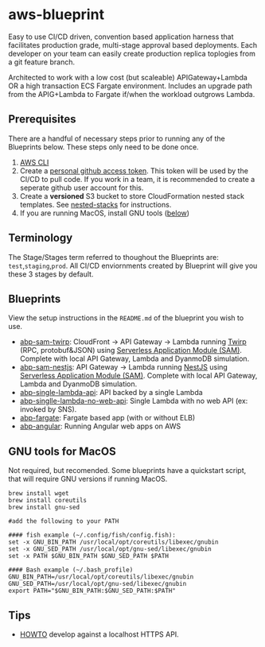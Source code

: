 # aws-blueprint

Easy to use CI/CD driven, convention based application harness that facilitates production grade, multi-stage approval based deployments. Each developer on your team can easily create production replica toplogies from a git feature branch.

Architected to work with a low cost (but scaleable) APIGateway+Lambda OR a high transaction ECS Fargate environment. Includes an upgrade path from the APIG+Lambda to Fargate if/when the workload outgrows Lambda.

## Prerequisites

There are a handful of necessary steps prior to running any of the Blueprints below. These steps only need to be done once.

1.  [AWS CLI](https://docs.aws.amazon.com/cli/latest/userguide/cli-chap-install.html)
1.  Create a [personal github access token](https://github.com/settings/tokens). This token will be used by the CI/CD to pull code.  If you work in a team, it is recommended to create a seperate github user account for this.
1.  Create a **versioned** S3 bucket to store CloudFormation nested stack templates. See [nested-stacks](./nested-stacks) for instructions.
1.  If you are running MacOS, install GNU tools ([below](https://github.com/rynop/aws-blueprint#gnu-tools-for-macos))

## Terminology

The Stage/Stages term referred to thoughout the Blueprints are: `test`,`staging`,`prod`. All CI/CD enviornments created by Blueprint will give you these 3 stages by default.

## Blueprints

View the setup instructions in the `README.md` of the blueprint you wish to use.

- [abp-sam-twirp](https://github.com/rynop/abp-sam-twirp): CloudFront -> API Gateway -> Lambda running [Twirp](https://github.com/twitchtv/twirp) (RPC, protobuf&JSON) using [Serverless Application Module (SAM)](https://github.com/awslabs/serverless-application-model). Complete with local API Gateway, Lambda and DyanmoDB simulation.
- [abp-sam-nestjs](https://github.com/rynop/abp-sam-nestjs): API Gateway -> Lambda running [NestJS](https://nestjs.com/) using  [Serverless Application Module (SAM)](https://github.com/awslabs/serverless-application-model). Complete with local API Gateway, Lambda and DyanmoDB simulation.
- [abp-single-lambda-api](https://github.com/rynop/abp-single-lambda-api): API backed by a single Lambda
- [abp-singlle-lambda-no-web-api](https://github.com/rynop/abp-single-lambda-api#lambda-with-no-web-api): Single Lambda with no web API (ex: invoked by SNS).
- [abp-fargate](https://github.com/rynop/abp-fargate): Fargate based app (with or without ELB)
- [abp-angular](https://github.com/rynop/abp-angular): Running Angular web apps on AWS

## GNU tools for MacOS

Not required, but recomended. Some blueprints have a quickstart script, that will require GNU versions if running MacOS.

```
brew install wget
brew install coreutils
brew install gnu-sed

#add the following to your PATH

#### fish example (~/.config/fish/config.fish):
set -x GNU_BIN_PATH /usr/local/opt/coreutils/libexec/gnubin
set -x GNU_SED_PATH /usr/local/opt/gnu-sed/libexec/gnubin
set -x PATH $GNU_BIN_PATH $GNU_SED_PATH $PATH

#### Bash example (~/.bash_profile)
GNU_BIN_PATH=/usr/local/opt/coreutils/libexec/gnubin
GNU_SED_PATH=/usr/local/opt/gnu-sed/libexec/gnubin
export PATH="$GNU_BIN_PATH:$GNU_SED_PATH:$PATH"
```

## Tips

- [HOWTO](https://rynop.com/2019/05/09/howto-mobile-development-against-a-localhost-https-api/) develop against a localhost HTTPS API.
